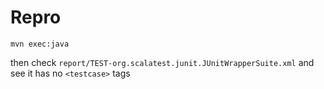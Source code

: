 # Repro

```
mvn exec:java
```

then check `report/TEST-org.scalatest.junit.JUnitWrapperSuite.xml` and see it has no `<testcase>` tags

